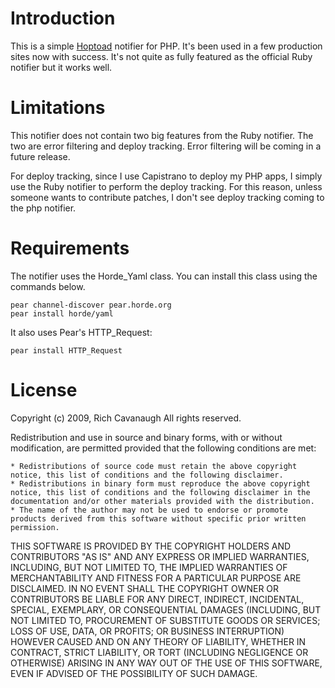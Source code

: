 # Introduction

This is a simple [Hoptoad](http://hoptoadapp.com) notifier for PHP. It's been used in a few production sites now with success. It's not quite as fully featured as the official Ruby notifier but it works well. 

# Limitations

This notifier does not contain two big features from the Ruby notifier. The two are error filtering and deploy tracking. Error filtering will be coming in a future release.

For deploy tracking, since I use Capistrano to deploy my PHP apps, I simply use the Ruby notifier to perform the deploy tracking. For this reason, unless someone wants to contribute patches, I don't see deploy tracking coming to the php notifier.

# Requirements

The notifier uses the Horde_Yaml class. You can install this class using the commands below.

    pear channel-discover pear.horde.org
    pear install horde/yaml

It also uses Pear's HTTP_Request:

    pear install HTTP_Request
    
# License

Copyright (c) 2009, Rich Cavanaugh
All rights reserved.

Redistribution and use in source and binary forms, with or without modification, are permitted provided that the following conditions are met:

    * Redistributions of source code must retain the above copyright notice, this list of conditions and the following disclaimer.
    * Redistributions in binary form must reproduce the above copyright notice, this list of conditions and the following disclaimer in the documentation and/or other materials provided with the distribution.
    * The name of the author may not be used to endorse or promote products derived from this software without specific prior written permission.

THIS SOFTWARE IS PROVIDED BY THE COPYRIGHT HOLDERS AND CONTRIBUTORS "AS IS" AND ANY EXPRESS OR IMPLIED WARRANTIES, INCLUDING, BUT NOT LIMITED TO, THE IMPLIED WARRANTIES OF MERCHANTABILITY AND FITNESS FOR A PARTICULAR PURPOSE ARE DISCLAIMED. IN NO EVENT SHALL THE COPYRIGHT OWNER OR CONTRIBUTORS BE LIABLE FOR ANY DIRECT, INDIRECT, INCIDENTAL, SPECIAL, EXEMPLARY, OR CONSEQUENTIAL DAMAGES (INCLUDING, BUT NOT LIMITED TO, PROCUREMENT OF SUBSTITUTE GOODS OR SERVICES; LOSS OF USE, DATA, OR PROFITS; OR BUSINESS INTERRUPTION) HOWEVER CAUSED AND ON ANY THEORY OF LIABILITY, WHETHER IN CONTRACT, STRICT LIABILITY, OR TORT (INCLUDING NEGLIGENCE OR OTHERWISE) ARISING IN ANY WAY OUT OF THE USE OF THIS SOFTWARE, EVEN IF ADVISED OF THE POSSIBILITY OF SUCH DAMAGE.